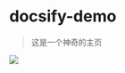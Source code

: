 # docsify-demo
> 这是一个神奇的主页

![](https://hexoljj.oss-cn-shenzhen.aliyuncs.com/img/202112031229525.png)
